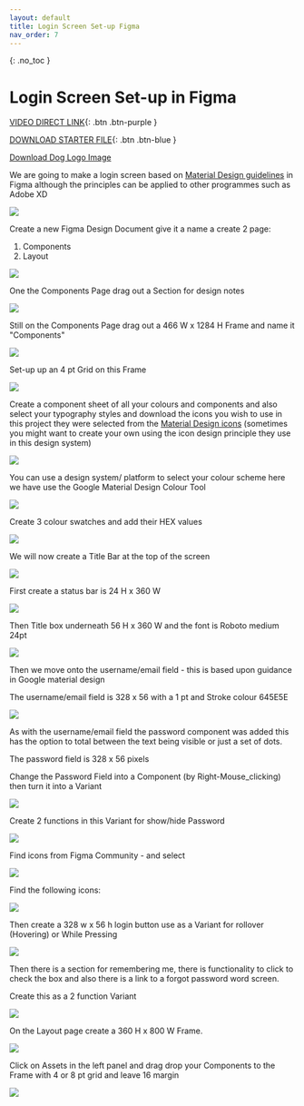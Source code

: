 ```yaml
---
layout: default
title: Login Screen Set-up Figma
nav_order: 7
---
```


{: .no_toc }

# Login Screen Set-up in Figma

[VIDEO DIRECT LINK](){: .btn .btn-purple }

[DOWNLOAD STARTER FILE](images/){: .btn .btn-blue } 

[Download Dog Logo Image](https://github.com/martinsolent/figma/raw/main/docs/log_images/dog1.png)

We are going to make a login screen based on [Material Design guidelines](https://material.io/components/text-fields#anatomy) in Figma although the principles can be applied to other programmes such as Adobe XD

![](log_images/fig_log_1.png)

Create a new Figma Design Document give it a name a create 2 page:
 
1. Components
1. Layout

![](log_images/fig_create_1.png)

One the Components Page drag out a Section for design notes

![](log_images/fig_section.png)

Still on the Components Page drag out a 466 W x 1284 H Frame and name it "Components"

![](log_images/fig_frrame_1.png)

Set-up up an 4 pt Grid on this Frame

![](log_images/fig_grid.png)

Create a component sheet of all your colours and components and also select your typography styles and download the icons you wish to use in this project they were selected from the [Material Design icons](https://material.io/resources/icons/?style=baseline) (sometimes you might want to create your own using the icon design principle they use in this design system)


![](log_images/fig_log_13.png)

You can use a design system/ platform to select your colour scheme here we have use the Google Material Design Colour Tool

![](log_images/login_d_5.png)

Create 3 colour swatches and add their HEX values

![](log_images/fig_log_2.png)

We will now create a Title Bar at the top of the screen

![](log_images/fig_log_3.png)

First create a status bar is 24 H x 360 W

![](log_images/login_d_16.png)

Then Title box underneath 56 H x 360 W and the font is Roboto medium 24pt

![](log_images/login_d_15.png)

Then we move onto the username/email field - this is based upon guidance in Google material design


The username/email field is 328 x 56 with a 1 pt and Stroke colour 645E5E

![](log_images/fig_log_4.png)


As with the username/email field the password component was added this has the option to total between the text being visible or just a set of dots.

The password field is 328 x 56 pixels

Change the Password Field into a Component (by Right-Mouse_clicking) then turn it into a Variant

![](log_images/Variant.png)

Create 2 functions in this Variant for show/hide Password

![](log_images/fig_log_5.png)

Find icons from Figma Community - and select 

![](log_images/plug.png)

Find the following icons:

![](log_images/fig_log_6.png)

Then create a 328 w x 56 h login button use as a Variant for rollover (Hovering) or While Pressing 

![](log_images/fig_log_11.png)

Then there is a section for remembering me, there is functionality to click to check the box and also there is a link to a forgot password word screen.

Create this as a 2 function Variant

![](log_images/fig_log_7.png)

On the Layout page create a 360 H x 800 W Frame.

![](log_images/screen.png)

Click on Assets in the left panel and drag drop your Components to the Frame with 4 or 8 pt grid and leave 16 margin

![](log_images/assets.png)




